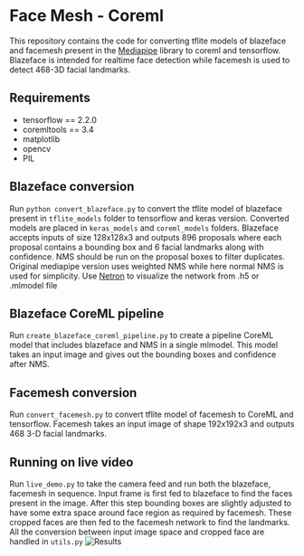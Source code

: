 # Face Mesh - Coreml

This repository contains the code for converting tflite models of blazeface and facemesh present in the [Mediapipe](https://github.com/google/mediapipe/tree/master/mediapipe/models) library to coreml and tensorflow. Blazeface is intended for realtime face detection while facemesh is used to detect 468-3D facial landmarks.

## Requirements

 - tensorflow == 2.2.0
 - coremltools == 3.4
 - matplotlib
 - opencv
 - PIL

## Blazeface conversion
Run `python convert_blazeface.py` to convert the tflite model of blazeface present in `tflite_models` folder to tensorflow and keras version. Converted models are placed in `keras_models` and `coreml_models` folders. Blazeface accepts inputs of size 128x128x3 and outputs 896 proposals where each proposal contains a bounding box and 6 facial landmarks along with confidence. NMS should be run on the proposal boxes to filter duplicates. Original mediapipe version uses weighted NMS while here normal NMS is used for simplicity. Use [Netron](https://github.com/lutzroeder/netron) to visualize the network from .h5 or .mlmodel file

##  Blazeface CoreML pipeline
Run `create_blazeface_coreml_pipeline.py` to create a pipeline CoreML model that includes blazeface and NMS in a single mlmodel. This model takes an input image and gives out the bounding boxes and confidence after NMS.

##  Facemesh conversion
Run `convert_facemesh.py` to convert tflite model of facemesh to CoreML and tensorflow. Facemesh takes an input image of shape 192x192x3 and outputs 468 3-D facial landmarks.

## Running on live video
Run `live_demo.py` to take the camera feed and run both the blazeface, facemesh in sequence. Input frame is first fed to blazeface to find the faces present in the image. After this step bounding boxes are slightly adjusted to have some extra space around face region as required by facemesh. These cropped faces are then fed to the facemesh network to find the landmarks. All the conversion between input image space and cropped face are handled in `utils.py`
![Results](https://github.com/gouthamvgk/facemesh_coreml_tf/blob/master/results/usain.gif)